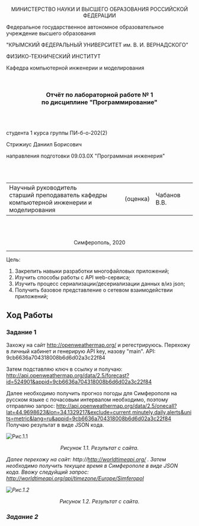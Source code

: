 <p align="center">МИНИСТЕРСТВО НАУКИ  И ВЫСШЕГО ОБРАЗОВАНИЯ РОССИЙСКОЙ ФЕДЕРАЦИИ<br>

Федеральное государственное автономное образовательное учреждение высшего образования<br>

"КРЫМСКИЙ ФЕДЕРАЛЬНЫЙ УНИВЕРСИТЕТ им. В. И. ВЕРНАДСКОГО"<br>

ФИЗИКО-ТЕХНИЧЕСКИЙ ИНСТИТУТ<br>

Кафедра компьютерной инженерии и моделирования</p>

<br>

<h3 align="center">Отчёт по лабораторной работе № 1<br> по дисциплине "Программирование"</h3>

<br><br>

<p>студента 1 курса группы ПИ-б-о-202(2)<br>

Стрижиус Даниил Борисович<br>

направления подготовки 09.03.0X "Программная инженерия"</p>

<br><br>

<table>

<tr><td>Научный руководитель<br> старший преподаватель кафедры<br> компьютерной инженерии и моделирования</td>

<td>(оценка)</td>

<td>Чабанов В.В.</td>

</tr>

</table>

<br><br>

<p align="center">Симферополь, 2020</p>

<hr>

 Цель:
 

1. Закрепить навыки разработки многофайловыx приложений;
2.  Изучить способы работы с API web-сервиса;
3.  Изучить процесс сериализации/десериализации данных в/из json;
4.  Получить базовое представление о сетевом взаимодействии приложений;

## Ход Работы

### Задание 1
Захожу на сайт http://openweathermap.org/ и регестрируюсь. Перехожу в личный кабинет и генерирую API key, назову "main".
API: 9cb6636a704318008b6d6d02a3c22f84

Затем подставляю ключ в ссылку и получаю:
http://api.openweathermap.org/data/2.5/forecast?id=524901&appid=9cb6636a704318008b6d6d02a3c22f84

Далее необходимо получить прогноз погоды для Симферополя на русском языке с почасовым интервалом необходимо, поэтому отправляю запрос:
http://api.openweathermap.org/data/2.5/onecall?lat=44.9698623&lon=34.1329217&exclude=current,minutely,daily,alerts&units=metric&lang=ru&appid=9cb6636a704318008b6d6d02a3c22f84
Получаю результат в виде JSON кода.

![Рис.1.1](.Pictures/1.7.png)

<center> <i> Рисунок 1.1. Результат с сайта. </center>

Далее перехожу на сайт: http://http://worldtimeapi.org/ . Затем необходимо получить текущее время в Симферополе в виде JSON кода. Ввожу следуйщий запрос:
http://worldtimeapi.org/api/timezone/Europe/Simferopol

![Рис.1.2](.Pictures/2.png)

<center> <i> Рисунок 1.2. Результат с сайта. </center>
  
  ### Задание 2 
